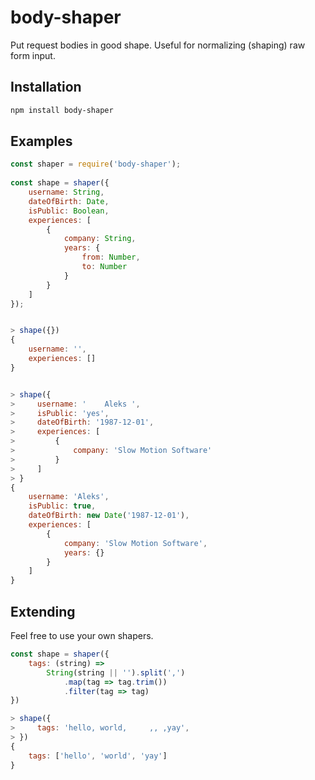 # body-shaper

Put request bodies in good shape. Useful for normalizing (shaping) raw form input.

## Installation

```sh
npm install body-shaper
```

## Examples

```js
const shaper = require('body-shaper');
    
const shape = shaper({
    username: String,
    dateOfBirth: Date,
    isPublic: Boolean,
    experiences: [
        {
            company: String,
            years: {
                from: Number,
                to: Number
            }
        }
    ]
});


> shape({})
{
    username: '',
    experiences: []
}


> shape({
>     username: '    Aleks ',
>     isPublic: 'yes',
>     dateOfBirth: '1987-12-01',
>     experiences: [
>         {
>             company: 'Slow Motion Software'
>         }
>     ]
> }
{
    username: 'Aleks',
    isPublic: true,
    dateOfBirth: new Date('1987-12-01'),
    experiences: [
        {
            company: 'Slow Motion Software',
            years: {}
        }
    ]
}
```

## Extending

Feel free to use your own shapers.

```js
const shape = shaper({
    tags: (string) => 
        String(string || '').split(',')
            .map(tag => tag.trim())
            .filter(tag => tag)
})

> shape({
>     tags: 'hello, world,     ,, ,yay',
> })
{
    tags: ['hello', 'world', 'yay']
}
```